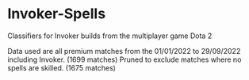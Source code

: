 # Invoker-Spells
Classifiers for Invoker builds from the multiplayer game Dota 2

Data used are all premium matches from the 01/01/2022 to 29/09/2022 including Invoker. (1699 matches)
Pruned to exclude matches where no spells are skilled. (1675 matches)
